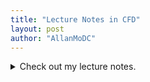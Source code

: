 ```yaml
---
title: "Lecture Notes in CFD"
layout: post
author: "AllanMoDC"
---
```

<details>
<summary>Check out my lecture notes.</summary>

<p>  
<iframe src="https://allanmodc.github.io/cfd" onload='javascript:(function(o){o.style.height=o.contentWindow.document.body.scrollHeight+"px";}(this));' style="height:200px;width:100%;border:none;overflow:hidden;" frameborder="0" scrolling="no"></iframe>
</p>  
</details>

